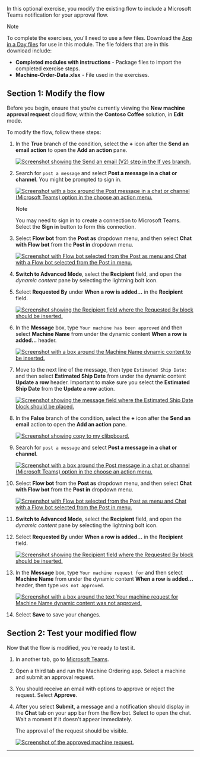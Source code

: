 In this optional exercise, you modify the existing flow to include a Microsoft Teams notification for your approval flow.

Note

To complete the exercises, you'll need to use a few files. Download the [App in a Day files](https://github.com/MicrosoftDocs/mslearn-developer-tools-power-platform/raw/master/in-a-day/AIAD/AppinADayStudentFiles.zip) for use in this module. The file folders that are in this download include:

- **Completed modules with instructions** - Package files to import the completed exercise steps.
- **Machine-Order-Data.xlsx** - File used in the exercises.

## Section 1: Modify the flow

Before you begin, ensure that you're currently viewing the **New machine approval request** cloud flow, within the **Contoso Coffee** solution, in **Edit** mode.

To modify the flow, follow these steps:

1. In the **True** branch of the condition, select the **+** icon after the **Send an email action** to open the **Add an action** pane.

    [![Screenshot showing the Send an email (V2) step in the If yes branch.](https://learn.microsoft.com/en-us/training/modules/integrate-power-apps-online-workshop/media/yes-branch.png)](https://learn.microsoft.com/en-us/training/modules/integrate-power-apps-online-workshop/media/yes-branch.png#lightbox)

2. Search for `post a message` and select **Post a message in a chat or channel**. You might be prompted to sign in.

    [![Screenshot with a box around the Post message in a chat or channel (Microsoft Teams) option in the choose an action menu.](https://learn.microsoft.com/en-us/training/modules/integrate-power-apps-online-workshop/media/post.png)](https://learn.microsoft.com/en-us/training/modules/integrate-power-apps-online-workshop/media/post.png#lightbox)

    Note

    You may need to sign in to create a connection to Microsoft Teams. Select the **Sign in** button to form this connection.

3. Select **Flow bot** from the **Post as** dropdown menu, and then select **Chat with Flow bot** from the **Post in** dropdown menu.

    [![Screenshot with Flow bot selected from the Post as menu and Chat with a Flow bot selected from the Post in menu.](https://learn.microsoft.com/en-us/training/modules/integrate-power-apps-online-workshop/media/flow-bot.png)](https://learn.microsoft.com/en-us/training/modules/integrate-power-apps-online-workshop/media/flow-bot.png#lightbox)

4. **Switch to Advanced Mode**, select the **Recipient** field, and open the _dynamic content_ pane by selecting the lightning bolt icon.

5. Select **Requested By** under **When a row is added...** in the **Recipient** field.

    [![Screenshot showing the Recipient field where the Requested By block should be inserted.](https://learn.microsoft.com/en-us/training/modules/integrate-power-apps-online-workshop/media/recipient.png)](https://learn.microsoft.com/en-us/training/modules/integrate-power-apps-online-workshop/media/recipient.png#lightbox)

6. In the **Message** box, type `Your machine has been approved` and then select **Machine Name** from under the dynamic content **When a row is added...** header.

    [![Screenshot with a box around the Machine Name dynamic content to be inserted.](https://learn.microsoft.com/en-us/training/modules/integrate-power-apps-online-workshop/media/when-row.png)](https://learn.microsoft.com/en-us/training/modules/integrate-power-apps-online-workshop/media/when-row.png#lightbox)

7. Move to the next line of the message, then type `Estimated Ship Date:` and then select **Estimated Ship Date** from under the dynamic content **Update a row** header. Important to make sure you select the **Estimated Ship Date** from the **Update a row** action.

    [![Screenshot showing the message field where the Estimated Ship Date block should be placed.](https://learn.microsoft.com/en-us/training/modules/integrate-power-apps-online-workshop/media/message.png)](https://learn.microsoft.com/en-us/training/modules/integrate-power-apps-online-workshop/media/message.png#lightbox)

8. In the **False** branch of the condition, select the **+** icon after the **Send an email** action to open the **Add an action** pane.

    [![Screenshot showing copy to my clibpboard.](https://learn.microsoft.com/en-us/training/modules/integrate-power-apps-online-workshop/media/false-branch.png)](https://learn.microsoft.com/en-us/training/modules/integrate-power-apps-online-workshop/media/false-branch.png#lightbox)

9. Search for `post a message` and select **Post a message in a chat or channel**.

    [![Screenshot with a box around the Post message in a chat or channel (Microsoft Teams) option in the choose an action menu.](https://learn.microsoft.com/en-us/training/modules/integrate-power-apps-online-workshop/media/post.png)](https://learn.microsoft.com/en-us/training/modules/integrate-power-apps-online-workshop/media/post.png#lightbox)

10. Select **Flow bot** from the **Post as** dropdown menu, and then select **Chat with Flow bot** from the **Post in** dropdown menu.

    [![Screenshot with Flow bot selected from the Post as menu and Chat with a Flow bot selected from the Post in menu.](https://learn.microsoft.com/en-us/training/modules/integrate-power-apps-online-workshop/media/flow-bot.png)](https://learn.microsoft.com/en-us/training/modules/integrate-power-apps-online-workshop/media/flow-bot.png#lightbox)

11. **Switch to Advanced Mode**, select the **Recipient** field, and open the _dynamic content_ pane by selecting the lightning bolt icon.

12. Select **Requested By** under **When a row is added...** in the **Recipient** field.

    [![Screenshot showing the Recipient field where the Requested By block should be inserted.](https://learn.microsoft.com/en-us/training/modules/integrate-power-apps-online-workshop/media/recipient.png)](https://learn.microsoft.com/en-us/training/modules/integrate-power-apps-online-workshop/media/recipient.png#lightbox)

13. In the **Message** box, type `Your machine request for` and then select **Machine Name** from under the dynamic content **When a row is added...** header, then type `was not approved`.

    [![Screenshot with a box around the text Your machine request for Machine Name dynamic content was not approved.](https://learn.microsoft.com/en-us/training/modules/integrate-power-apps-online-workshop/media/message-filled.png)](https://learn.microsoft.com/en-us/training/modules/integrate-power-apps-online-workshop/media/message-filled.png#lightbox)

14. Select **Save** to save your changes.

## Section 2: Test your modified flow

Now that the flow is modified, you're ready to test it.

1. In another tab, go to [Microsoft Teams](https://teams.microsoft.com/).

2. Open a third tab and run the Machine Ordering app. Select a machine and submit an approval request.

3. You should receive an email with options to approve or reject the request. Select **Approve**.

4. After you select **Submit**, a message and a notification should display in the **Chat** tab on your app bar from the flow bot. Select to open the chat. Wait a moment if it doesn't appear immediately.

    The approval of the request should be visible.

    [![Screenshot of the approved machine request.](https://learn.microsoft.com/en-us/training/modules/integrate-power-apps-online-workshop/media/approves.png)](https://learn.microsoft.com/en-us/training/modules/integrate-power-apps-online-workshop/media/approves.png#lightbox)

___
